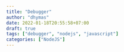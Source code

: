 ```yaml
---
title: "Debugger"
author: "dhymas"
date: 2022-01-18T20:55:58+07:00
draft: true
tags: ["debugger", "nodejs", "javascript"]
categories: ["NodeJS"]
---
```



